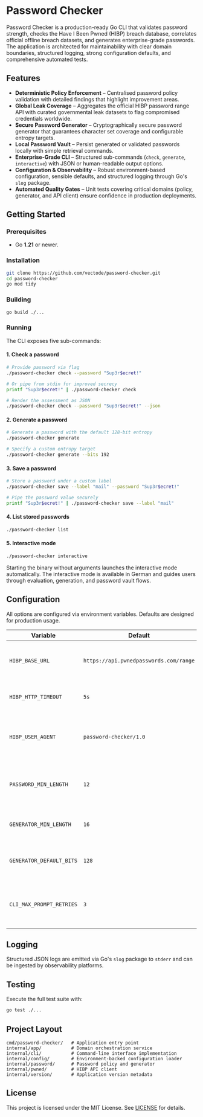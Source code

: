 # Password Checker

Password Checker is a production-ready Go CLI that validates password strength, checks the Have I Been Pwned (HIBP) breach database, correlates official offline breach datasets, and generates enterprise-grade passwords. The application is architected for maintainability with clear domain boundaries, structured logging, strong configuration defaults, and comprehensive automated tests.

## Features

- **Deterministic Policy Enforcement** – Centralised password policy validation with detailed findings that highlight improvement areas.
- **Global Leak Coverage** – Aggregates the official HIBP password range API with curated governmental leak datasets to flag compromised credentials worldwide.
- **Secure Password Generator** – Cryptographically secure password generator that guarantees character set coverage and configurable entropy targets.
- **Local Password Vault** – Persist generated or validated passwords locally with simple retrieval commands.
- **Enterprise-Grade CLI** – Structured sub-commands (`check`, `generate`, `interactive`) with JSON or human-readable output options.
- **Configuration & Observability** – Robust environment-based configuration, sensible defaults, and structured logging through Go's `slog` package.
- **Automated Quality Gates** – Unit tests covering critical domains (policy, generator, and API client) ensure confidence in production deployments.

## Getting Started

### Prerequisites

- Go **1.21** or newer.

### Installation

```bash
git clone https://github.com/vectode/password-checker.git
cd password-checker
go mod tidy
```

### Building

```bash
go build ./...
```

### Running

The CLI exposes five sub-commands:

#### 1. Check a password

```bash
# Provide password via flag
./password-checker check --password "Sup3r$ecret!"

# Or pipe from stdin for improved secrecy
printf "Sup3r$ecret!" | ./password-checker check

# Render the assessment as JSON
./password-checker check --password "Sup3r$ecret!" --json
```

#### 2. Generate a password

```bash
# Generate a password with the default 128-bit entropy
./password-checker generate

# Specify a custom entropy target
./password-checker generate --bits 192
```

#### 3. Save a password

```bash
# Store a password under a custom label
./password-checker save --label "mail" --password "Sup3r$ecret!"

# Pipe the password value securely
printf "Sup3r$ecret!" | ./password-checker save --label "mail"
```

#### 4. List stored passwords

```bash
./password-checker list
```

#### 5. Interactive mode

```bash
./password-checker interactive
```

Starting the binary without arguments launches the interactive mode automatically. The interactive mode is available in German and guides users through evaluation, generation, and password vault flows.

## Configuration

All options are configured via environment variables. Defaults are designed for production usage.

| Variable | Default | Description |
|----------|---------|-------------|
| `HIBP_BASE_URL` | `https://api.pwnedpasswords.com/range` | Base URL for the HIBP password range API. |
| `HIBP_HTTP_TIMEOUT` | `5s` | Timeout for outbound HIBP requests. |
| `HIBP_USER_AGENT` | `password-checker/1.0` | User agent sent to HIBP (required by their API). |
| `PASSWORD_MIN_LENGTH` | `12` | Minimum password length enforced during evaluation. |
| `GENERATOR_MIN_LENGTH` | `16` | Minimum length for generated passwords. |
| `GENERATOR_DEFAULT_BITS` | `128` | Default entropy target for password generation. |
| `CLI_MAX_PROMPT_RETRIES` | `3` | Maximum invalid menu attempts in interactive mode. |

## Logging

Structured JSON logs are emitted via Go's `slog` package to `stderr` and can be ingested by observability platforms.

## Testing

Execute the full test suite with:

```bash
go test ./...
```

## Project Layout

```
cmd/password-checker/   # Application entry point
internal/app/           # Domain orchestration service
internal/cli/           # Command-line interface implementation
internal/config/        # Environment-backed configuration loader
internal/password/      # Password policy and generator
internal/pwned/         # HIBP API client
internal/version/       # Application version metadata
```

## License

This project is licensed under the MIT License. See [LICENSE](LICENSE) for details.
